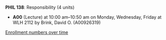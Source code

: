 **PHIL 138**: Responsibility (4 units)

- **A00** (Lecture) at 10:00 am–10:50 am on Monday, Wednesday, Friday at WLH 2112 by Brink, David O. (A00926319)

[Enrollment numbers over time](./PHIL138.tsv)
